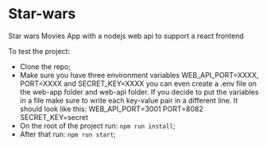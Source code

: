 # Star-wars
Star wars Movies App with a nodejs web api to support a react frontend



To test the project:


* Clone the repo;
* Make sure you have three environment variables WEB_API_PORT=XXXX, PORT=XXXX and SECRET_KEY=XXXX you can even create a .env file on the web-app folder and web-api folder. If you decide to put the variables in a file make sure to write each key-value pair in a different line. It should look like this:
WEB_API_PORT=3001
PORT=8082
SECRET_KEY=secret
* On the root of the project run: ```npm run install```;
* After that run: ```npm run start```;
